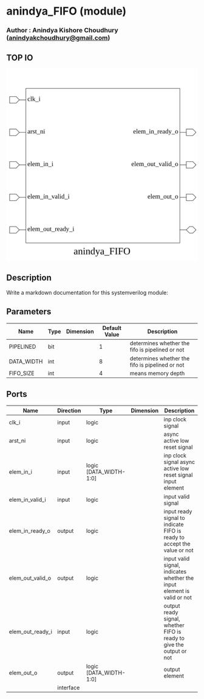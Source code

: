 # anindya_FIFO (module)

### Author : Anindya Kishore Choudhury (anindyakchoudhury@gmail.com)

## TOP IO
<img src="./anindya_FIFO_top.svg">

## Description

Write a markdown documentation for this systemverilog module:

## Parameters
|Name|Type|Dimension|Default Value|Description|
|-|-|-|-|-|
|PIPELINED|bit||1|determines whether the fifo is pipelined or not|
|DATA_WIDTH|int||8| determines whether the fifo is pipelined or not|
|FIFO_SIZE|int||4|means memory depth|

## Ports
|Name|Direction|Type|Dimension|Description|
|-|-|-|-|-|
|clk_i|input|logic||inp clock signal|
|arst_ni|input|logic||async active low reset signal|
|elem_in_i|input|logic [DATA_WIDTH-1:0]|| inp clock signal async active low reset signal input element|
|elem_in_valid_i|input|logic||input valid signal|
|elem_in_ready_o|output|logic||input ready signal to indicate FIFO is ready to accept the value or not|
|elem_out_valid_o|output|logic||input valid signal, indicates whether the input element is valid or not|
|elem_out_ready_i|input|logic||output ready signal, whether FIFO is ready to give the output or not|
|elem_out_o|output|logic [DATA_WIDTH-1:0]||output element|
||interface||||
